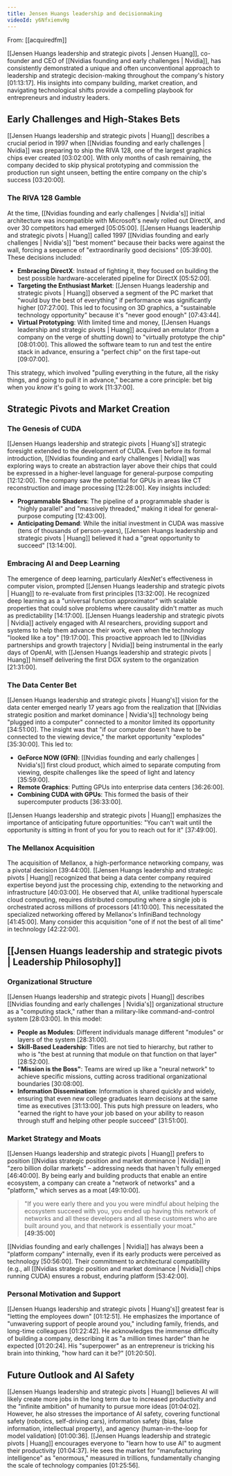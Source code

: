 ```yaml
---
title: Jensen Huangs leadership and decisionmaking
videoId: y6NfxiemvHg
---
```


From: [[acquiredfm]] <br/> 

[[Jensen Huangs leadership and strategic pivots | Jensen Huang]], co-founder and CEO of [[Nvidias founding and early challenges | Nvidia]], has consistently demonstrated a unique and often unconventional approach to leadership and strategic decision-making throughout the company's history <a class="yt-timestamp" data-t="01:13:17">[01:13:17]</a>. His insights into company building, market creation, and navigating technological shifts provide a compelling playbook for entrepreneurs and industry leaders.

## Early Challenges and High-Stakes Bets

[[Jensen Huangs leadership and strategic pivots | Huang]] describes a crucial period in 1997 when [[Nvidias founding and early challenges | Nvidia]] was preparing to ship the RIVA 128, one of the largest graphics chips ever created <a class="yt-timestamp" data-t="03:02:00">[03:02:00]</a>. With only months of cash remaining, the company decided to skip physical prototyping and commission the production run sight unseen, betting the entire company on the chip's success <a class="yt-timestamp" data-t="03:20:00">[03:20:00]</a>.

### The RIVA 128 Gamble
At the time, [[Nvidias founding and early challenges | Nvidia's]] initial architecture was incompatible with Microsoft's newly rolled out DirectX, and over 30 competitors had emerged <a class="yt-timestamp" data-t="05:05:00">[05:05:00]</a>. [[Jensen Huangs leadership and strategic pivots | Huang]] called 1997 [[Nvidias founding and early challenges | Nvidia's]] "best moment" because their backs were against the wall, forcing a sequence of "extraordinarily good decisions" <a class="yt-timestamp" data-t="05:39:00">[05:39:00]</a>. These decisions included:
*   **Embracing DirectX**: Instead of fighting it, they focused on building the best possible hardware-accelerated pipeline for DirectX <a class="yt-timestamp" data-t="05:52:00">[05:52:00]</a>.
*   **Targeting the Enthusiast Market**: [[Jensen Huangs leadership and strategic pivots | Huang]] observed a segment of the PC market that "would buy the best of everything" if performance was significantly higher <a class="yt-timestamp" data-t="07:27:00">[07:27:00]</a>. This led to focusing on 3D graphics, a "sustainable technology opportunity" because it's "never good enough" <a class="yt-timestamp" data-t="07:43:00">[07:43:44]</a>.
*   **Virtual Prototyping**: With limited time and money, [[Jensen Huangs leadership and strategic pivots | Huang]] acquired an emulator (from a company on the verge of shutting down) to "virtually prototype the chip" <a class="yt-timestamp" data-t="08:01:00">[08:01:00]</a>. This allowed the software team to run and test the entire stack in advance, ensuring a "perfect chip" on the first tape-out <a class="yt-timestamp" data-t="09:07:00">[09:07:00]</a>.

This strategy, which involved "pulling everything in the future, all the risky things, and going to pull it in advance," became a core principle: bet big when you *know* it's going to work <a class="yt-timestamp" data-t="11:37:00">[11:37:00]</a>.

## Strategic Pivots and Market Creation

### The Genesis of CUDA
[[Jensen Huangs leadership and strategic pivots | Huang's]] strategic foresight extended to the development of CUDA. Even before its formal introduction, [[Nvidias founding and early challenges | Nvidia]] was exploring ways to create an abstraction layer above their chips that could be expressed in a higher-level language for general-purpose computing <a class="yt-timestamp" data-t="12:12:00">[12:12:00]</a>.
The company saw the potential for GPUs in areas like CT reconstruction and image processing <a class="yt-timestamp" data-t="12:28:00">[12:28:00]</a>. Key insights included:
*   **Programmable Shaders**: The pipeline of a programmable shader is "highly parallel" and "massively threaded," making it ideal for general-purpose computing <a class="yt-timestamp" data-t="12:43:00">[12:43:00]</a>.
*   **Anticipating Demand**: While the initial investment in CUDA was massive (tens of thousands of person-years), [[Jensen Huangs leadership and strategic pivots | Huang]] believed it had a "great opportunity to succeed" <a class="yt-timestamp" data-t="13:14:00">[13:14:00]</a>.

### Embracing AI and Deep Learning
The emergence of deep learning, particularly AlexNet's effectiveness in computer vision, prompted [[Jensen Huangs leadership and strategic pivots | Huang]] to re-evaluate from first principles <a class="yt-timestamp" data-t="13:32:00">[13:32:00]</a>. He recognized deep learning as a "universal function approximator" with scalable properties that could solve problems where causality didn't matter as much as predictability <a class="yt-timestamp" data-t="14:17:00">[14:17:00]</a>.
[[Jensen Huangs leadership and strategic pivots | Nvidia]] actively engaged with AI researchers, providing support and systems to help them advance their work, even when the technology "looked like a toy" <a class="yt-timestamp" data-t="19:17:00">[19:17:00]</a>. This proactive approach led to [[Nvidias partnerships and growth trajectory | Nvidia]] being instrumental in the early days of OpenAI, with [[Jensen Huangs leadership and strategic pivots | Huang]] himself delivering the first DGX system to the organization <a class="yt-timestamp" data-t="21:31:00">[21:31:00]</a>.

### The Data Center Bet
[[Jensen Huangs leadership and strategic pivots | Huang's]] vision for the data center emerged nearly 17 years ago from the realization that [[Nvidias strategic position and market dominance | Nvidia's]] technology being "plugged into a computer" connected to a monitor limited its opportunity <a class="yt-timestamp" data-t="34:51:00">[34:51:00]</a>. The insight was that "if our computer doesn't have to be connected to the viewing device," the market opportunity "explodes" <a class="yt-timestamp" data-t="35:30:00">[35:30:00]</a>.
This led to:
*   **GeForce NOW (GFN)**: [[Nvidias founding and early challenges | Nvidia's]] first cloud product, which aimed to separate computing from viewing, despite challenges like the speed of light and latency <a class="yt-timestamp" data-t="35:59:00">[35:59:00]</a>.
*   **Remote Graphics**: Putting GPUs into enterprise data centers <a class="yt-timestamp" data-t="36:26:00">[36:26:00]</a>.
*   **Combining CUDA with GPUs**: This formed the basis of their supercomputer products <a class="yt-timestamp" data-t="36:33:00">[36:33:00]</a>.

[[Jensen Huangs leadership and strategic pivots | Huang]] emphasizes the importance of anticipating future opportunities: "You can't wait until the opportunity is sitting in front of you for you to reach out for it" <a class="yt-timestamp" data-t="37:49:00">[37:49:00]</a>.

### The Mellanox Acquisition
The acquisition of Mellanox, a high-performance networking company, was a pivotal decision <a class="yt-timestamp" data-t="39:44:00">[39:44:00]</a>. [[Jensen Huangs leadership and strategic pivots | Huang]] recognized that being a data center company required expertise beyond just the processing chip, extending to the networking and infrastructure <a class="yt-timestamp" data-t="40:03:00">[40:03:00]</a>. He observed that AI, unlike traditional hyperscale cloud computing, requires distributed computing where a single job is orchestrated across millions of processors <a class="yt-timestamp" data-t="41:10:00">[41:10:00]</a>. This necessitated the specialized networking offered by Mellanox's InfiniBand technology <a class="yt-timestamp" data-t="41:45:00">[41:45:00]</a>. Many consider this acquisition "one of if not the best of all time" in technology <a class="yt-timestamp" data-t="42:22:00">[42:22:00]</a>.

## [[Jensen Huangs leadership and strategic pivots | Leadership Philosophy]]

### Organizational Structure
[[Jensen Huangs leadership and strategic pivots | Huang]] describes [[Nvidias founding and early challenges | Nvidia's]] organizational structure as a "computing stack," rather than a military-like command-and-control system <a class="yt-timestamp" data-t="28:03:00">[28:03:00]</a>. In this model:
*   **People as Modules**: Different individuals manage different "modules" or layers of the system <a class="yt-timestamp" data-t="28:31:00">[28:31:00]</a>.
*   **Skill-Based Leadership**: Titles are not tied to hierarchy, but rather to who is "the best at running that module on that function on that layer" <a class="yt-timestamp" data-t="28:52:00">[28:52:00]</a>.
*   **"Mission is the Boss"**: Teams are wired up like a "neural network" to achieve specific missions, cutting across traditional organizational boundaries <a class="yt-timestamp" data-t="30:08:00">[30:08:00]</a>.
*   **Information Dissemination**: Information is shared quickly and widely, ensuring that even new college graduates learn decisions at the same time as executives <a class="yt-timestamp" data-t="31:13:00">[31:13:00]</a>. This puts high pressure on leaders, who "earned the right to have your job based on your ability to reason through stuff and helping other people succeed" <a class="yt-timestamp" data-t="31:52:00">[31:51:00]</a>.

### Market Strategy and Moats
[[Jensen Huangs leadership and strategic pivots | Huang]] prefers to position [[Nvidias strategic position and market dominance | Nvidia]] in "zero billion dollar markets" – addressing needs that haven't fully emerged <a class="yt-timestamp" data-t="46:40:00">[46:40:00]</a>. By being early and building products that enable an entire ecosystem, a company can create a "network of networks" and a "platform," which serves as a moat <a class="yt-timestamp" data-t="49:10:00">[49:10:00]</a>.

> "If you were early there and you you were mindful about helping the ecosystem succeed with you, you ended up having this network of networks and all these developers and all these customers who are built around you, and that network is essentially your moat." <a class="yt-timestamp" data-t="49:35:00">[49:35:00]</a>

[[Nvidias founding and early challenges | Nvidia]] has always been a "platform company" internally, even if its early products were perceived as technology <a class="yt-timestamp" data-t="50:56:00">[50:56:00]</a>. Their commitment to architectural compatibility (e.g., all [[Nvidias strategic position and market dominance | Nvidia]] chips running CUDA) ensures a robust, enduring platform <a class="yt-timestamp" data-t="53:42:00">[53:42:00]</a>.

### Personal Motivation and Support
[[Jensen Huangs leadership and strategic pivots | Huang's]] greatest fear is "letting the employees down" <a class="yt-timestamp" data-t="01:12:51">[01:12:51]</a>. He emphasizes the importance of "unwavering support of people around you," including family, friends, and long-time colleagues <a class="yt-timestamp" data-t="01:22:42">[01:22:42]</a>.
He acknowledges the immense difficulty of building a company, describing it as "a million times harder" than he expected <a class="yt-timestamp" data-t="01:20:24">[01:20:24]</a>. His "superpower" as an entrepreneur is tricking his brain into thinking, "how hard can it be?" <a class="yt-timestamp" data-t="01:20:50">[01:20:50]</a>.

## Future Outlook and AI Safety

[[Jensen Huangs leadership and strategic pivots | Huang]] believes AI will likely create more jobs in the long term due to increased productivity and the "infinite ambition" of humanity to pursue more ideas <a class="yt-timestamp" data-t="01:04:02">[01:04:02]</a>. However, he also stresses the importance of AI safety, covering functional safety (robotics, self-driving cars), information safety (bias, false information, intellectual property), and agency (human-in-the-loop for model validation) <a class="yt-timestamp" data-t="01:00:36">[01:00:36]</a>.
[[Jensen Huangs leadership and strategic pivots | Huang]] encourages everyone to "learn how to use AI" to augment their productivity <a class="yt-timestamp" data-t="01:04:37">[01:04:37]</a>. He sees the market for "manufacturing intelligence" as "enormous," measured in trillions, fundamentally changing the scale of technology companies <a class="yt-timestamp" data-t="01:25:56">[01:25:56]</a>.